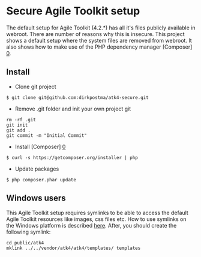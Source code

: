# Secure Agile Toolkit setup

The default setup for Agile Toolkit (4.2.*) has all it's files publicly available in webroot. There are number of reasons why this is insecure. This project shows a default setup where the system files are removed from webroot. It also shows how to make use of the PHP dependency manager [Composer] [0].

## Install

* Clone git project

```
$ git clone git@github.com:dirkpostma/atk4-secure.git
```

* Remove .git folder and init your own project git

```
rm -rf .git
git init
git add .
git commit -m "Initial Commit"
```

* Install [Composer] [0]

```
$ curl -s https://getcomposer.org/installer | php
```

* Update packages

```
$ php composer.phar update
```

## Windows users
This Agile Toolkit setup requires symlinks to be able to access the default Agile Toolkit resources like images, css files etc. How to use symlinks on the Windows platform is described [here][1]. After, you should create the following symlink:

```
cd public/atk4
mklink ../../vendor/atk4/atk4/templates/ templates
```

[0]: http://www.getcomposer.org/
[1]: http://www.howtogeek.com/howto/16226/complete-guide-to-symbolic-links-symlinks-on-windows-or-linux/
